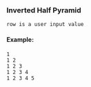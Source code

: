 ### Inverted Half Pyramid
	row is a user input value
#### Example:
	1
	1 2
	1 2 3
	1 2 3 4
	1 2 3 4 5
